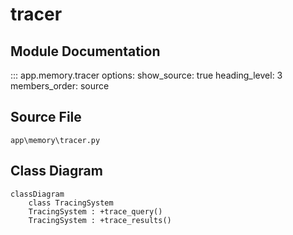 # tracer

## Module Documentation

::: app.memory.tracer
    options:
        show_source: true
        heading_level: 3
        members_order: source

## Source File

`app\memory\tracer.py`

## Class Diagram

```mermaid
classDiagram
    class TracingSystem
    TracingSystem : +trace_query()
    TracingSystem : +trace_results()
```
